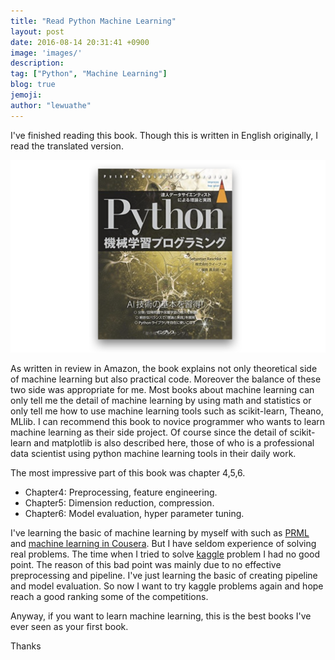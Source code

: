 ```yaml
---
title: "Read Python Machine Learning"
layout: post
date: 2016-08-14 20:31:41 +0900
image: 'images/'
description:
tag: ["Python", "Machine Learning"]
blog: true
jemoji:
author: "lewuathe"
---
```


I've finished reading this book. Though this is written in English originally, I read the translated version.

[![Python Machine Learning](/images/posts/2016-08-14-python-machine-learning/python-machine-learning.png)](https://www.amazon.co.jp/Python%E6%A9%9F%E6%A2%B0%E5%AD%A6%E7%BF%92%E3%83%97%E3%83%AD%E3%82%B0%E3%83%A9%E3%83%9F%E3%83%B3%E3%82%B0-%E9%81%94%E4%BA%BA%E3%83%87%E3%83%BC%E3%82%BF%E3%82%B5%E3%82%A4%E3%82%A8%E3%83%B3%E3%83%86%E3%82%A3%E3%82%B9%E3%83%88%E3%81%AB%E3%82%88%E3%82%8B%E7%90%86%E8%AB%96%E3%81%A8%E5%AE%9F%E8%B7%B5-impress-top-gear/dp/4844380605)

<!-- more -->

As written in review in Amazon, the book explains not only theoretical side of machine learning but also practical code.
Moreover the balance of these two side was appropriate for me. Most books about machine learning can only tell me the detail of machine learning
by using math and statistics or only tell me how to use machine learning tools such as scikit-learn, Theano, MLlib.
I can recommend this book to novice programmer who wants to learn machine learning as their side project. Of course since the detail of scikit-learn
and matplotlib is also described here, those of who is a professional data scientist using python machine learning tools in their daily work.

The most impressive part of this book was chapter 4,5,6.

- Chapter4: Preprocessing, feature engineering.
- Chapter5: Dimension reduction, compression.
- Chapter6: Model evaluation, hyper parameter tuning.

I've learning the basic of machine learning by myself with such as [PRML](https://www.amazon.co.jp/%E3%83%91%E3%82%BF%E3%83%BC%E3%83%B3%E8%AA%8D%E8%AD%98%E3%81%A8%E6%A9%9F%E6%A2%B0%E5%AD%A6%E7%BF%92-%E4%B8%8A-C-M-%E3%83%93%E3%82%B7%E3%83%A7%E3%83%83%E3%83%97/dp/4621061224) and [machine learning in Cousera](https://www.coursera.org/learn/machine-learning). But I have seldom experience of solving real problems. The time when I tried to solve
[kaggle](http://www.kaggle.com) problem I had no good point. The reason of this bad point was mainly due to no effective preprocessing and pipeline.
I've just learning the basic of creating pipeline and model evaluation. So now I want to try kaggle problems again and hope reach a good ranking some of the competitions.

Anyway, if you want to learn machine learning, this is the best books I've ever seen as your first book.

Thanks
